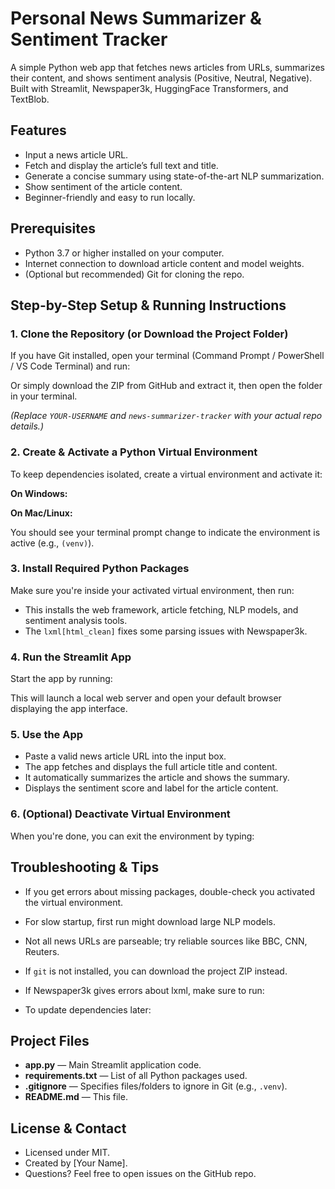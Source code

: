 # Personal News Summarizer & Sentiment Tracker

A simple Python web app that fetches news articles from URLs, summarizes their content, and shows sentiment analysis (Positive, Neutral, Negative). Built with Streamlit, Newspaper3k, HuggingFace Transformers, and TextBlob.

## Features

- Input a news article URL.
- Fetch and display the article’s full text and title.
- Generate a concise summary using state-of-the-art NLP summarization.
- Show sentiment of the article content.
- Beginner-friendly and easy to run locally.

## Prerequisites

- Python 3.7 or higher installed on your computer.
- Internet connection to download article content and model weights.
- (Optional but recommended) Git for cloning the repo.

## Step-by-Step Setup & Running Instructions

### 1. Clone the Repository (or Download the Project Folder)

If you have Git installed, open your terminal (Command Prompt / PowerShell / VS Code Terminal) and run:


Or simply download the ZIP from GitHub and extract it, then open the folder in your terminal.

*(Replace `YOUR-USERNAME` and `news-summarizer-tracker` with your actual repo details.)*

### 2. Create & Activate a Python Virtual Environment

To keep dependencies isolated, create a virtual environment and activate it:

**On Windows:**


**On Mac/Linux:**


You should see your terminal prompt change to indicate the environment is active (e.g., `(venv)`).

### 3. Install Required Python Packages

Make sure you're inside your activated virtual environment, then run:


- This installs the web framework, article fetching, NLP models, and sentiment analysis tools.
- The `lxml[html_clean]` fixes some parsing issues with Newspaper3k.

### 4. Run the Streamlit App

Start the app by running:


This will launch a local web server and open your default browser displaying the app interface.

### 5. Use the App

- Paste a valid news article URL into the input box.
- The app fetches and displays the full article title and content.
- It automatically summarizes the article and shows the summary.
- Displays the sentiment score and label for the article content.

### 6. (Optional) Deactivate Virtual Environment

When you're done, you can exit the environment by typing:


## Troubleshooting & Tips

- If you get errors about missing packages, double-check you activated the virtual environment.
- For slow startup, first run might download large NLP models.
- Not all news URLs are parseable; try reliable sources like BBC, CNN, Reuters.
- If `git` is not installed, you can download the project ZIP instead.
- If Newspaper3k gives errors about lxml, make sure to run:


- To update dependencies later:


## Project Files

- **app.py** — Main Streamlit application code.
- **requirements.txt** — List of all Python packages used.
- **.gitignore** — Specifies files/folders to ignore in Git (e.g., `.venv`).
- **README.md** — This file.

## License & Contact

- Licensed under MIT.
- Created by [Your Name].
- Questions? Feel free to open issues on the GitHub repo.

